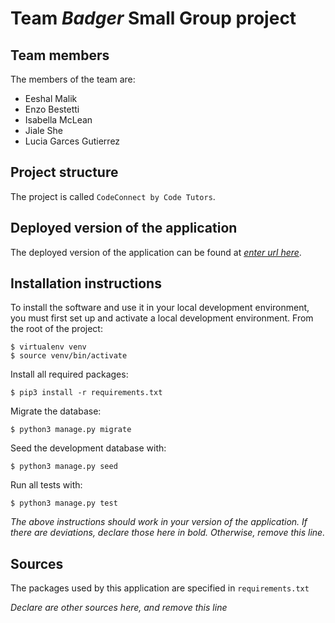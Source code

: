 # Team *Badger* Small Group project

## Team members
The members of the team are:
- Eeshal Malik
- Enzo Bestetti
- Isabella McLean
- Jiale She
- Lucia Garces Gutierrez

## Project structure
The project is called `CodeConnect by Code Tutors`.

## Deployed version of the application
The deployed version of the application can be found at [*enter url here*](*enter_url_here*).

## Installation instructions
To install the software and use it in your local development environment, you must first set up and activate a local development environment.  From the root of the project:

```
$ virtualenv venv
$ source venv/bin/activate
```

Install all required packages:

```
$ pip3 install -r requirements.txt
```

Migrate the database:

```
$ python3 manage.py migrate
```

Seed the development database with:

```
$ python3 manage.py seed
```

Run all tests with:
```
$ python3 manage.py test
```

*The above instructions should work in your version of the application.  If there are deviations, declare those here in bold.  Otherwise, remove this line.*

## Sources
The packages used by this application are specified in `requirements.txt`

*Declare are other sources here, and remove this line*
